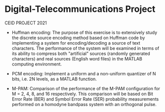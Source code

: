 # Digital-Telecommunications Project
CEID PROJECT 2021

- Huffman encoding: The purpose of this exercise is to extensively study the discrete source encoding method based on Huffman code by implementing a system for encoding/decoding a source of text characters. The performance of the system will be examined in terms of its ability to compress both "artificial" sources (randomly generated characters) and real sources (English word files) in the MATLAB computing environment.
   
- PCM encoding: Implement a uniform and a non-uniform quantizer of N bits, i.e. 2N levels, as a MATLAB function.
  
- M-PAM: Comparison of the performance of the M-PAM configuration for M = 2, 4, 8, and 16 respectively. This comparison will be based on Bit Error Rate (BER) and Symbol Error Rate (SER) probability measurements performed on a homodyne bandpass system with an orthogonal pulse.
